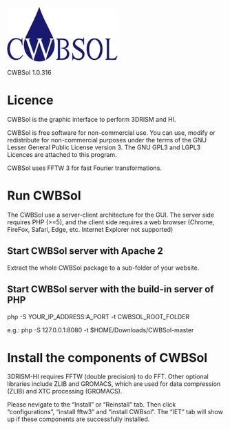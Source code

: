 ![logo_256.png](https://github.com/seechin/CWBSol/blob/main/images/logo_256.png?raw=true)

CWBSol 1.0.316

# Licence

CWBSol is the graphic interface to perform 3DRISM and HI.

CWBSol is free software for non-commercial use. You can use, modify or redistribute for non-commercial purposes under the terms of the GNU Lesser General Public License version 3. The GNU GPL3 and LGPL3 Licences are attached to this program.

CWBSol uses FFTW 3 for fast Fourier transformations.

# Run CWBSol

The CWBSol use a server-client architecture for the GUI. The server side requires PHP (>=5), and the client side requires a web browser (Chrome, FireFox, Safari, Edge, etc. Internet Explorer not supported)

## Start CWBSol server with Apache 2

Extract the whole CWBSol package to a sub-folder of your website.

## Start CWBSol server with the build-in server of PHP

php -S YOUR_IP_ADDRESS:A_PORT -t CWBSOL_ROOT_FOLDER

e.g.: php -S 127.0.0.1:8080 -t $HOME/Downloads/CWBSol-master

# Install the components of CWBSol

3DRISM-HI requires FFTW (double precision) to do FFT. Other optional libraries include ZLIB and GROMACS, which are used for data compression (ZLIB) and XTC processing (GROMACS).

Please nevigate to the “Install” or “Reinstall” tab. Then click “configurations”, “install fftw3” and “install CWBsol”. The “IET” tab will show up if these components are successfully installed.

